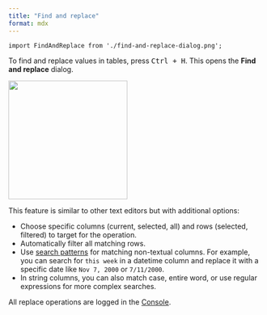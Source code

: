 ```yaml
---
title: "Find and replace"
format: mdx
---
```


```mdx-code-block
import FindAndReplace from './find-and-replace-dialog.png';
```



To find and replace values in tables, press <kbd>Ctrl + H</kbd>. This opens the
**Find and replace** dialog. 

<img src={FindAndReplace} width="235"/>

This feature is similar to other text editors but with additional
options:
* Choose specific columns (current, selected, all) and rows (selected, filtered)
  to target for the operation.
* Automatically filter all matching rows.
* Use [search patterns](../datagrok/navigation/views/table-view.md#search-patterns) for matching non-textual columns. For
  example, you can search for `this week` in a datetime column and replace it
  with a specific date like `Nov 7, 2000` or `7/11/2000`.
* In string columns, you can also match case, entire word, or use regular
  expressions for more complex searches.

All replace operations are logged in the [Console](../datagrok/navigation/panels/panels.md#console).